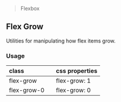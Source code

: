 > Flexbox

## Flex Grow

Utilities for manipulating how flex items grow.

### Usage

| class |  | css properties |
|:--|:--|:--|
| flex-grow |  | flex-grow: 1 |
| flex-grow-0 |  | flex-grow: 0 |
